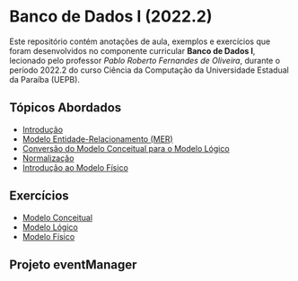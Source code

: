 <h1> Banco de Dados I (2022.2) </h1>
<p>
  Este repositório contém anotações de aula, exemplos e exercícios que foram desenvolvidos no componente curricular <strong> Banco de Dados I</strong>, lecionado pelo professor <em> Pablo Roberto Fernandes de Oliveira</em>, durante o período 2022.2 do curso Ciência da Computação da Universidade Estadual da Paraíba (UEPB).
</p>
<h2> Tópicos Abordados </h2>
<ul>
  <li> <a href = "https://github.com/josec-junior/UEPB/blob/main/BancoDeDadosI_2022.2/Anota%C3%A7%C3%B5es/Introdu%C3%A7%C3%A3o.pdf"> Introdução </a> </li>
  <li> <a href = "https://github.com/josec-junior/UEPB/blob/main/BancoDeDadosI_2022.2/Anota%C3%A7%C3%B5es/Modelo%20Entidade-Relacionamento%20(MER).pdf"> Modelo Entidade-Relacionamento (MER) </a> </li>
  <li> <a href = "https://github.com/josec-junior/UEPB/blob/main/BancoDeDadosI_2022.2/Anota%C3%A7%C3%B5es/Convers%C3%A3o%20do%20Modelo%20Conceitual%20para%20o%20L%C3%B3gico.pdf"> Conversão do Modelo Conceitual para o Modelo Lógico </a> </li>
  <li> <a href = "https://github.com/josec-junior/UEPB/blob/main/BancoDeDadosI_2022.2/Anota%C3%A7%C3%B5es/Normaliza%C3%A7%C3%A3o.pdf"> Normalização </a> </li>
  <li> <a href = "https://github.com/josec-junior/UEPB/blob/main/BancoDeDadosI_2022.2/Anota%C3%A7%C3%B5es/Introdu%C3%A7%C3%A3o%20ao%20Modelo%20F%C3%ADsico.pdf"> Introdução ao Modelo Físico </a> </li>
</ul>
<h2> Exercícios </h2>
<ul>
  <li> <a href = "https://github.com/josec-junior/UEPB/tree/main/BancoDeDadosI_2022.2/Exercicios/ModeloConceitual/"> Modelo Conceitual </a> </li>
  <li> <a href = "https://github.com/josec-junior/UEPB/tree/main/BancoDeDadosI_2022.2/Exercicios/ModeloL%C3%B3gico/"> Modelo Lógico </a> </li>
  <li> <a href = "https://github.com/josec-junior/UEPB/tree/main/BancoDeDadosI_2022.2/Exercicios/ModeloF%C3%ADsico/"> Modelo Físico </a> </li> 
</ul>
<h2> Projeto eventManager </h2>
